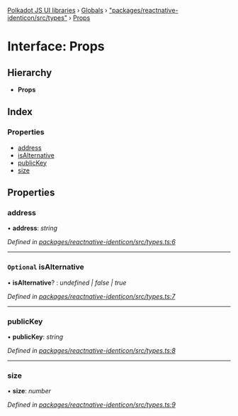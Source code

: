 [Polkadot JS UI libraries](../README.md) › [Globals](../globals.md) › ["packages/reactnative-identicon/src/types"](../modules/_packages_reactnative_identicon_src_types_.md) › [Props](_packages_reactnative_identicon_src_types_.props.md)

# Interface: Props

## Hierarchy

* **Props**

## Index

### Properties

* [address](_packages_reactnative_identicon_src_types_.props.md#address)
* [isAlternative](_packages_reactnative_identicon_src_types_.props.md#optional-isalternative)
* [publicKey](_packages_reactnative_identicon_src_types_.props.md#publickey)
* [size](_packages_reactnative_identicon_src_types_.props.md#size)

## Properties

###  address

• **address**: *string*

*Defined in [packages/reactnative-identicon/src/types.ts:6](https://github.com/polkadot-js/ui/blob/11f560727/packages/reactnative-identicon/src/types.ts#L6)*

___

### `Optional` isAlternative

• **isAlternative**? : *undefined | false | true*

*Defined in [packages/reactnative-identicon/src/types.ts:7](https://github.com/polkadot-js/ui/blob/11f560727/packages/reactnative-identicon/src/types.ts#L7)*

___

###  publicKey

• **publicKey**: *string*

*Defined in [packages/reactnative-identicon/src/types.ts:8](https://github.com/polkadot-js/ui/blob/11f560727/packages/reactnative-identicon/src/types.ts#L8)*

___

###  size

• **size**: *number*

*Defined in [packages/reactnative-identicon/src/types.ts:9](https://github.com/polkadot-js/ui/blob/11f560727/packages/reactnative-identicon/src/types.ts#L9)*
